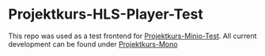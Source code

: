 # Projektkurs-HLS-Player-Test 
This repo was used as a test frontend for [Projektkurs-Minio-Test](https://github.com/FinnRG/Projektkurs-Minio-Test). All current development can be found under [Projektkurs-Mono](https://github.com/FinnRG/Projektkurs-Mono)
